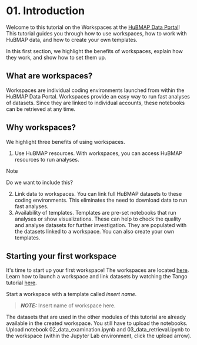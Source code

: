 # 01. Introduction
Welcome to this tutorial on the Workspaces at the [HuBMAP Data Portal](https://portal.hubmapconsortium.org/)! This tutorial guides you through how to use workspaces, how to work with HuBMAP data, and how to create your own templates. 

In this first section, we highlight the benefits of workspaces, explain how they work, and show how to set them up. 


## What are workspaces? 
Workspaces are individual coding environments launched from within the HuBMAP Data Portal. Workspaces provide an easy way to run fast analyses of datasets. Since they are linked to individual accounts, these notebooks can be retrieved at any time.


## Why workspaces? 
We highlight three benefits of using workspaces. 
1. Use HuBMAP resources. With workspaces, you can access HuBMAP resources to run analyses. 
> [!NOTE]
> Do we want to include this?
2. Link data to workspaces. You can link full HuBMAP datasets to these coding environments. This eliminates the need to download data to run fast analyses.
3. Availability of templates. Templates are pre-set notebooks that run analyses or show visualizations. These can help to check the quality and analyse datasets for further investigation. They are populated with the datasets linked to a workspace. You can also create your own templates.


## Starting your first workspace
It's time to start up your first workspace! The workspaces are located [here](https://portal.hubmapconsortium.org/workspaces). Learn how to launch a workspace and link datasets by watching the Tango tutorial [here](https://portal.hubmapconsortium.org/tutorials/workspaces).

Start a workspace with a template called _insert name_. 
> **_NOTE:_**  Insert name of workspace here.

The datasets that are used in the other modules of this tutorial are already available in the created workspace. You still have to upload the notebooks. Upload notebook 02_data_examination.ipynb and 03_data_retrieval.ipynb to the workspace (within the Jupyter Lab environment, click the upload arrow).